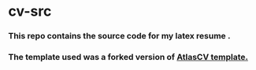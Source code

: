 # cv-src
### This repo contains the source code for my latex resume .
### The template used was a forked version of [AtlasCV template.](https://www.overleaf.com/latex/templates/altacv-template/trgqjpwnmtgv)
